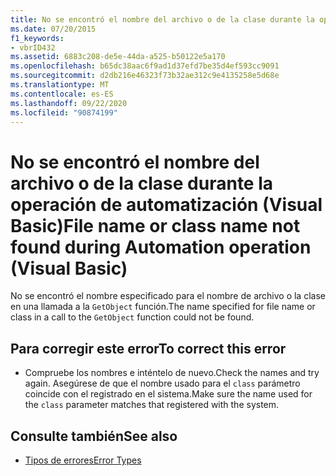 ```yaml
---
title: No se encontró el nombre del archivo o de la clase durante la operación de Automation
ms.date: 07/20/2015
f1_keywords:
- vbrID432
ms.assetid: 6883c208-de5e-44da-a525-b50122e5a170
ms.openlocfilehash: b65dc38aac6f9ad1d37efd7be35d4ef593cc9091
ms.sourcegitcommit: d2db216e46323f73b32ae312c9e4135258e5d68e
ms.translationtype: MT
ms.contentlocale: es-ES
ms.lasthandoff: 09/22/2020
ms.locfileid: "90874199"
---
```

# <a name="file-name-or-class-name-not-found-during-automation-operation-visual-basic"></a><span data-ttu-id="e6d8c-102">No se encontró el nombre del archivo o de la clase durante la operación de automatización (Visual Basic)</span><span class="sxs-lookup"><span data-stu-id="e6d8c-102">File name or class name not found during Automation operation (Visual Basic)</span></span>

<span data-ttu-id="e6d8c-103">No se encontró el nombre especificado para el nombre de archivo o la clase en una llamada a la `GetObject` función.</span><span class="sxs-lookup"><span data-stu-id="e6d8c-103">The name specified for file name or class in a call to the `GetObject` function could not be found.</span></span>  
  
## <a name="to-correct-this-error"></a><span data-ttu-id="e6d8c-104">Para corregir este error</span><span class="sxs-lookup"><span data-stu-id="e6d8c-104">To correct this error</span></span>  
  
- <span data-ttu-id="e6d8c-105">Compruebe los nombres e inténtelo de nuevo.</span><span class="sxs-lookup"><span data-stu-id="e6d8c-105">Check the names and try again.</span></span> <span data-ttu-id="e6d8c-106">Asegúrese de que el nombre usado para el `class` parámetro coincide con el registrado en el sistema.</span><span class="sxs-lookup"><span data-stu-id="e6d8c-106">Make sure the name used for the `class` parameter matches that registered with the system.</span></span>  
  
## <a name="see-also"></a><span data-ttu-id="e6d8c-107">Consulte también</span><span class="sxs-lookup"><span data-stu-id="e6d8c-107">See also</span></span>

- [<span data-ttu-id="e6d8c-108">Tipos de errores</span><span class="sxs-lookup"><span data-stu-id="e6d8c-108">Error Types</span></span>](../../programming-guide/language-features/error-types.md)
